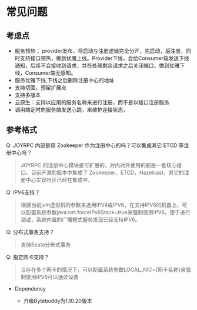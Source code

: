 常见问题
===
## 考虑点
- 服务预热；
  provider发布，将启动与注册逻辑完全分开，先启动，后注册，同时支持接口预热，做到优雅上线。Provider下线，会给Consumer端发送下线通知，后续不会接收到请求，并在处理剩余请求之后关闭端口，做到优雅下线，Consumer端无感知。
- 服务优雅下线,下线之后删除注册中心的地址
- 支持切面，预留扩展点
- 支持多版本
- 云原生：支持以应用的服务名称来进行注册，而不是以接口注册服务
-  调用端定时向服务端发送心跳，来维护连接状态，




## 参考格式

Q: JOYRPC 内部是用 Zookeeper 作为注册中心的吗？可以集成其它 ETCD 等注册中心吗？

>  JOYRPC 的注册中心模块是可扩展的，对内对外使用的都是一套核心接口。目前开源的版本中集成了 Zookeeper、ETCD，Hazelcast，其它的注册中心实现社区已经在集成中。
   
Q: IPV6支持？

>  根据当前jvm虚拟机的参数来选用IPV4或IPV6，在支持IPV6的机器上，可以配置系统参数java.net.forceIPv6Stack=true来强制使用IPV6，便于进行调试，系统内置的广播模式服务发现已经支持IPV6。
   
Q: 分布式事务支持？

>  支持Seata分布式事务

Q: 指定网卡支持？

>  当存在多个网卡的情况下，可以配置系统参数LOCAL_NIC={网卡名称}来强制使用IPV6可以通过设置
- Dependency

    - 升级Bytebuddy为1.10.20版本